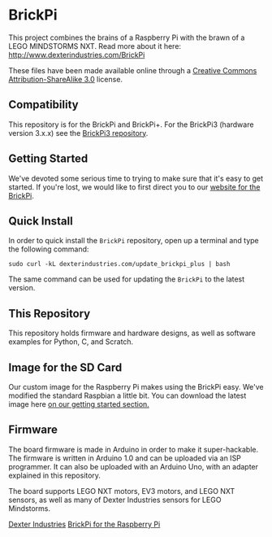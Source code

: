 BrickPi
=====

This project combines the brains of a Raspberry Pi with the brawn of a LEGO MINDSTORMS NXT.  Read more about it here:  http://www.dexterindustries.com/BrickPi

These files have been made available online through a [Creative Commons Attribution-ShareAlike 3.0](http://creativecommons.org/licenses/by-sa/3.0/) license.

## Compatibility
This repository is for the BrickPi and BrickPi+. For the BrickPi3 (hardware version 3.x.x) see the [BrickPi3 repository](https://github.com/DexterInd/BrickPi3).

## Getting Started
We've devoted some serious time to trying to make sure that it's easy to get started.  If you're lost, we would like to first direct you to our [website for the BrickPi](http://www.dexterindustries.com/BrickPi/getting-started/).

## Quick Install

In order to quick install the `BrickPi` repository, open up a terminal and type the following command:
```
sudo curl -kL dexterindustries.com/update_brickpi_plus | bash
```
The same command can be used for updating the `BrickPi` to the latest version.

## This Repository
This repository holds firmware and hardware designs, as well as software examples for Python, C, and Scratch.  

## Image for the SD Card
Our custom image for the Raspberry Pi makes using the BrickPi easy.  We've modified the standard Raspbian a little bit.  You can download the latest image here [on our getting started section.](https://www.dexterindustries.com/howto/install-raspbian-for-robots-image-on-an-sd-card/)

	
## Firmware
The board firmware is made in Arduino in order to make it super-hackable.  The firmware is written in Arduino 1.0 and can be uploaded via an ISP programmer.  It can also be uploaded with an Arduino Uno, with an adapter explained in this repository.

The board supports LEGO NXT motors, EV3 motors, and LEGO NXT sensors, as well as many of Dexter Industries sensors for LEGO Mindstorms.

[Dexter Industries](http://www.dexterindustries.com/)
[BrickPi for the Raspberry Pi](http://www.dexterindustries.com/BrickPi)
